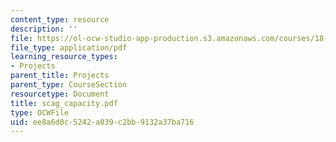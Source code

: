 ```yaml
---
content_type: resource
description: ''
file: https://ol-ocw-studio-app-production.s3.amazonaws.com/courses/18-996-random-matrix-theory-and-its-applications-spring-2004/ee8a6d0c5242a039c2bb9132a37ba716_scag_capacity.pdf
file_type: application/pdf
learning_resource_types:
- Projects
parent_title: Projects
parent_type: CourseSection
resourcetype: Document
title: scag_capacity.pdf
type: OCWFile
uid: ee8a6d0c-5242-a039-c2bb-9132a37ba716
---
```

